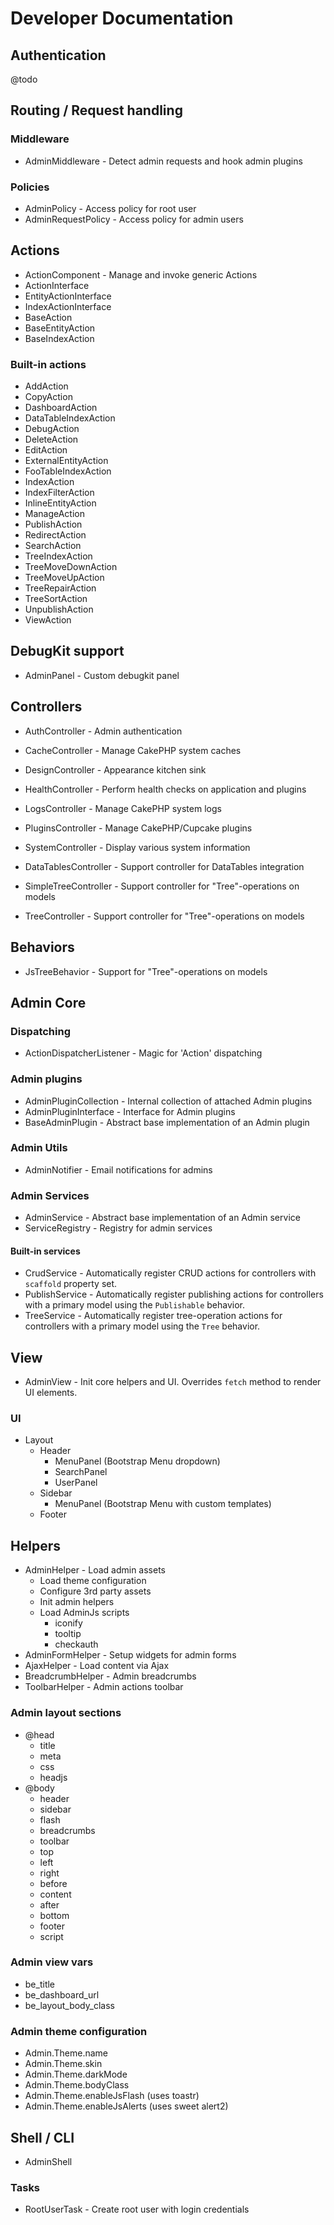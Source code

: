 # Developer Documentation


## Authentication

@todo

## Routing / Request handling

### Middleware
* AdminMiddleware - Detect admin requests and hook admin plugins

### Policies

* AdminPolicy - Access policy for root user
* AdminRequestPolicy - Access policy for admin users

## Actions

* ActionComponent - Manage and invoke generic Actions
* ActionInterface
* EntityActionInterface
* IndexActionInterface
* BaseAction
* BaseEntityAction
* BaseIndexAction


### Built-in actions

* AddAction
* CopyAction
* DashboardAction
* DataTableIndexAction
* DebugAction
* DeleteAction
* EditAction
* ExternalEntityAction
* FooTableIndexAction
* IndexAction
* IndexFilterAction
* InlineEntityAction
* ManageAction
* PublishAction
* RedirectAction
* SearchAction
* TreeIndexAction
* TreeMoveDownAction
* TreeMoveUpAction
* TreeRepairAction
* TreeSortAction
* UnpublishAction
* ViewAction


## DebugKit support

* AdminPanel - Custom debugkit panel



## Controllers

* AuthController - Admin authentication
* CacheController - Manage CakePHP system caches
* DesignController - Appearance kitchen sink
* HealthController - Perform health checks on application and plugins
* LogsController - Manage CakePHP system logs
* PluginsController - Manage CakePHP/Cupcake plugins
* SystemController - Display various system information

* DataTablesController - Support controller for DataTables integration
* SimpleTreeController - Support controller for "Tree"-operations on models
* TreeController - Support controller for "Tree"-operations on models


## Behaviors

* JsTreeBehavior - Support for "Tree"-operations on models


## Admin Core

### Dispatching

* ActionDispatcherListener - Magic for 'Action' dispatching

### Admin plugins

* AdminPluginCollection - Internal collection of attached Admin plugins
* AdminPluginInterface - Interface for Admin plugins
* BaseAdminPlugin - Abstract base implementation of an Admin plugin

### Admin Utils

* AdminNotifier - Email notifications for admins

### Admin Services

* AdminService - Abstract base implementation of an Admin service
* ServiceRegistry - Registry for admin services

#### Built-in services
* CrudService - Automatically register CRUD actions for controllers with `scaffold` property set.
* PublishService - Automatically register publishing actions for controllers with a primary model using the `Publishable` behavior.
* TreeService - Automatically register tree-operation actions for controllers with a primary model using the `Tree` behavior.


## View

* AdminView - Init core helpers and UI. Overrides `fetch` method to render UI elements.

### UI

* Layout
  * Header
    * MenuPanel (Bootstrap Menu dropdown)
    * SearchPanel
    * UserPanel
  * Sidebar
    * MenuPanel (Bootstrap Menu with custom templates)
  * Footer


## Helpers

* AdminHelper - Load admin assets
  * Load theme configuration
  * Configure 3rd party assets
  * Init admin helpers
  * Load AdminJs scripts
    * iconify
    * tooltip
    * checkauth
* AdminFormHelper - Setup widgets for admin forms
* AjaxHelper - Load content via Ajax
* BreadcrumbHelper - Admin breadcrumbs
* ToolbarHelper - Admin actions toolbar


### Admin layout sections

* @head
  * title
  * meta
  * css
  * headjs
* @body
  * header
  * sidebar
  * flash
  * breadcrumbs
  * toolbar
  * top
  * left
  * right
  * before
  * content
  * after
  * bottom
  * footer
  * script

### Admin view vars

* be_title
* be_dashboard_url
* be_layout_body_class

### Admin theme configuration

* Admin.Theme.name
* Admin.Theme.skin
* Admin.Theme.darkMode
* Admin.Theme.bodyClass
* Admin.Theme.enableJsFlash (uses toastr)
* Admin.Theme.enableJsAlerts (uses sweet alert2)


## Shell / CLI

* AdminShell

### Tasks

* RootUserTask - Create root user with login credentials